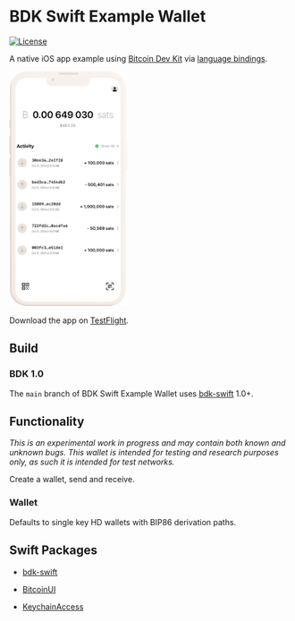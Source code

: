 # BDK Swift Example Wallet

[![License](https://img.shields.io/badge/license-MIT%2FApache--2.0-blue.svg)](https://github.com/reez/BDKSwiftExampleWallet/blob/main/LICENSE)

A native iOS app example using [Bitcoin Dev Kit](https://github.com/bitcoindevkit) via [language bindings](https://github.com/bitcoindevkit/bdk-ffi).

<img src="Docs/bitcoin-walletview.png" alt="Screenshot" width="210.5" height="420">

Download the app on [TestFlight](https://testflight.apple.com/join/A3nAuYvZ).

## Build

### BDK 1.0

The `main` branch of BDK Swift Example Wallet uses [bdk-swift](https://github.com/bitcoindevkit/bdk-swift) 1.0+.

## Functionality

*This is an experimental work in progress and may contain both known and unknown bugs. This wallet is intended for testing and research purposes only, as such it is intended for test networks.*

Create a wallet, send and receive.

### Wallet

Defaults to single key HD wallets with BIP86 derivation paths. 

## Swift Packages

- [bdk-swift](https://github.com/bitcoindevkit/bdk-swift)

- [BitcoinUI](https://github.com/reez/BitcoinUI)

- [KeychainAccess](https://github.com/kishikawakatsumi/KeychainAccess)
